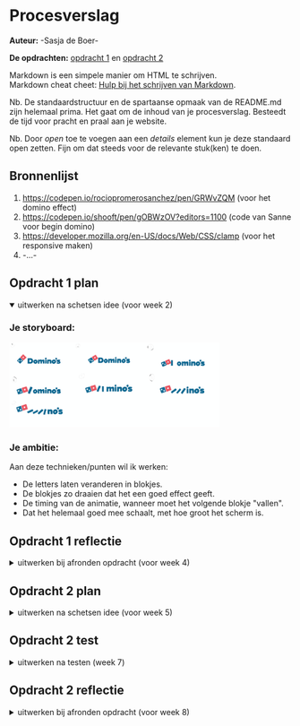 # Procesverslag
**Auteur:** -Sasja de Boer-

**De opdrachten:** [opdracht 1](opdracht1/index.html) en [opdracht 2](opdracht2/index.html)


Markdown is een simpele manier om HTML te schrijven.  
Markdown cheat cheet: [Hulp bij het schrijven van Markdown](https://github.com/adam-p/markdown-here/wiki/Markdown-Cheatsheet).

Nb. De standaardstructuur en de spartaanse opmaak van de README.md zijn helemaal prima. Het gaat om de inhoud van je procesverslag. Besteedt de tijd voor pracht en praal aan je website.

Nb. Door *open* toe te voegen aan een *details* element kun je deze standaard open zetten. Fijn om dat steeds voor de relevante stuk(ken) te doen.



## Bronnenlijst
  1. https://codepen.io/rociopromerosanchez/pen/GRWvZQM (voor het domino effect)
  2. https://codepen.io/shooft/pen/gOBWzOV?editors=1100 (code van Sanne voor begin domino)
  2. https://developer.mozilla.org/en-US/docs/Web/CSS/clamp (voor het responsive maken)
  3. -...-



## Opdracht 1 plan

<details open>
  <summary>uitwerken na schetsen idee (voor week 2)</summary>


  ### Je storyboard:
  <img src="readme-images/storyboard.svg" width="375px" alt="storyboard voor opdracht 1">


  ### Je ambitie: 
  Aan deze technieken/punten wil ik werken:
  - De letters laten veranderen in blokjes.
  - De blokjes zo draaien dat het een goed effect geeft.
  - De timing van de animatie, wanneer moet het volgende blokje "vallen".
  - Dat het helemaal goed mee schaalt, met hoe groot het scherm is.
 
</details>



## Opdracht 1 reflectie

<details>
  <summary>uitwerken bij afronden opdracht (voor week 4)</summary>


  ### Je uitkomst - karakteristiek screenshot(s):
  <img src="readme-images/resultaat.svg" width="375px" alt="uitomst opdracht 1">
  <img src="readme-images/resultaat-plat.svg" width="375px" alt="uitkomst opdracht 1">


  ### Dit ging goed/Heb ik geleerd: 
  Korte omschrijving met plaatje(s)
  - Ik heb geleerd hoe je uberhaupt een animatie moet maken. Ik snapte er vrij weinig van en ik heb veel moeten opzoeken en uitzoeken, allereerst om te begrijpen hoe alles werkt. Uiteindelijk snap ik het nu wel wat beter.
  - Wat ik ook heb geleerd is om het logo met before neer te zetten. Ik had eerst geen idee hoe ik dat logo daar ging krijgen, maar met before en background image is het uiteindelijk gelukt. Ook had ik nog nooit met gradient gewerkt, maar dit werkt goed voor mijn logo.

  <img src="readme-images/code-logo.svg" width="375px" alt="top">


  ### Dit was lastig/Is niet gelukt:
  Korte omschrijving met plaatje(s)
  - Het responsive maken, was eerst even last. Dit kwam omdat ik geen idee had hoe dit moest en dan wordt het ook lastig waar je op moet zoeken. Uiteindelijk herkende ik weer van de les hoe dit moest en toen kon ik beter zoeken en was het uiteindelijk helemaal niet zo lastig. Ik heb nu alleen dat het schaalt als je de breedte veranderd, maar zou dit eigenlijk ook wilen met de hoogte.


  <img src="readme-images/dummy-plaatje.svg" width="375px" alt="bummer">
</details>



## Opdracht 2 plan

<details>
  <summary>uitwerken na schetsen idee (voor week 5)</summary>


  ### Je ontwerp:
  <img src="readme-images/dummy-plaatje.svg" width="375px" alt="ontwerp opdracht 2">


  ### Je ambitie: 
  Aan deze technieken/punten wil ik werken:
  - punt 1
  - punt 2
  - nog een punt
  - ...
</details>



## Opdracht 2 test

<details>
  <summary>uitwerken na testen (week 7)</summary>

  Neem minimaal 5 bevindingen op:



  ### Bevinding 1:
  Omschrijving van wat er nog niet orde was (tekst en afbeeding(en)).

  #### oplossing:
  Beschrijving hoe je het hebt hebt opgelost of als het niet gelukt is hoe je het zou oplossen (tekst en afbeeding(en)).



  ### Bevinding 2:
  Omschrijving van wat er nog niet orde was (tekst en afbeeding(en)).

  #### oplossing:
  Beschrijving hoe je het hebt hebt opgelost of als het niet gelukt is hoe je het zou oplossen (tekst en afbeeding(en)).



  ### Bevinding 3:
  ...
</details>



## Opdracht 2 reflectie

<details>
  <summary>uitwerken bij afronden opdracht (voor week 8)</summary>

  ### Je uitkomst - karakteristiek screenshot(s):
  <img src="readme-images/dummy-plaatje.svg" width="375px" alt="uitkomst opdracht 2">


  ### Dit ging goed/Heb ik geleerd: 
  Korte omschrijving met plaatje(s)

  <img src="readme-images/dummy-plaatje.svg" width="375px" alt="top">


  ### Dit was lastig/Is niet gelukt:
  Korte omschrijving met plaatje(s)

  <img src="readme-images/dummy-plaatje.svg" width="375px" alt="bummer">
</details>